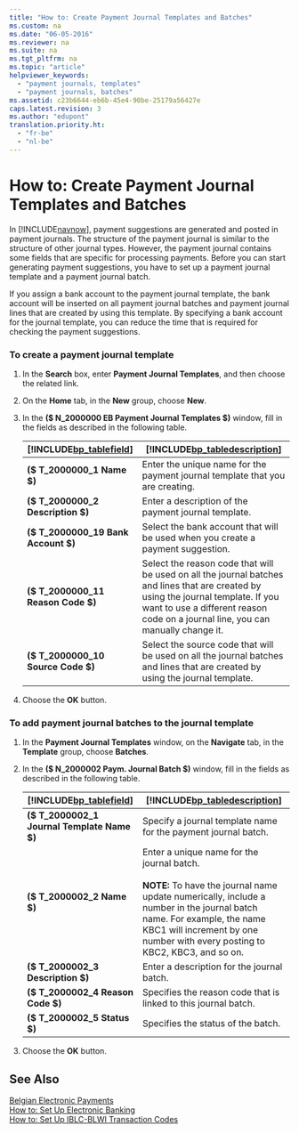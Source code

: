 ```yaml
---
title: "How to: Create Payment Journal Templates and Batches"
ms.custom: na
ms.date: "06-05-2016"
ms.reviewer: na
ms.suite: na
ms.tgt_pltfrm: na
ms.topic: "article"
helpviewer_keywords: 
  - "payment journals, templates"
  - "payment journals, batches"
ms.assetid: c23b6644-eb6b-45e4-90be-25179a56427e
caps.latest.revision: 3
ms.author: "edupont"
translation.priority.ht: 
  - "fr-be"
  - "nl-be"
---
```

# How to: Create Payment Journal Templates and Batches
In [!INCLUDE[navnow](../../ApplicationDesign/includes/navnow_md.md)], payment suggestions are generated and posted in payment journals. The structure of the payment journal is similar to the structure of other journal types. However, the payment journal contains some fields that are specific for processing payments. Before you can start generating payment suggestions, you have to set up a payment journal template and a payment journal batch.  
  
 If you assign a bank account to the payment journal template, the bank account will be inserted on all payment journal batches and payment journal lines that are created by using this template. By specifying a bank account for the journal template, you can reduce the time that is required for checking the payment suggestions.  
  
### To create a payment journal template  
  
1.  In the **Search** box, enter **Payment Journal Templates**, and then choose the related link.  
  
2.  On the **Home** tab, in the **New** group, choose **New**.  
  
3.  In the **\($ N\_2000000 EB Payment Journal Templates $\)** window, fill in the fields as described in the following table.  
  
    |[!INCLUDE[bp_tablefield](../../ApplicationDesign/includes/bp_tablefield_md.md)]|[!INCLUDE[bp_tabledescription](../../ApplicationDesign/includes/bp_tabledescription_md.md)]|  
    |---------------------------------|---------------------------------------|  
    |**\($ T\_2000000\_1 Name $\)**|Enter the unique name for the payment journal template that you are creating.|  
    |**\($ T\_2000000\_2 Description $\)**|Enter a description of the payment journal template.|  
    |**\($ T\_2000000\_19 Bank Account $\)**|Select the bank account that will be used when you create a payment suggestion.|  
    |**\($ T\_2000000\_11 Reason Code $\)**|Select the reason code that will be used on all the journal batches and lines that are created by using the journal template. If you want to use a different reason code on a journal line, you can manually change it.|  
    |**\($ T\_2000000\_10 Source Code $\)**|Select the source code that will be used on all the journal batches and lines that are created by using the journal template.|  
  
4.  Choose the **OK** button.  
  
### To add payment journal batches to the journal template  
  
1.  In the **Payment Journal Templates** window, on the **Navigate** tab, in the **Template** group, choose **Batches**.  
  
2.  In the **\($ N\_2000002 Paym. Journal Batch $\)** window, fill in the fields as described in the following table.  
  
    |[!INCLUDE[bp_tablefield](../../ApplicationDesign/includes/bp_tablefield_md.md)]|[!INCLUDE[bp_tabledescription](../../ApplicationDesign/includes/bp_tabledescription_md.md)]|  
    |---------------------------------|---------------------------------------|  
    |**\($ T\_2000002\_1 Journal Template Name $\)**|Specify a journal template name for the payment journal batch.|  
    |**\($ T\_2000002\_2 Name $\)**|Enter a unique name for the journal batch.<br /><br /> **NOTE:** To have the journal name update numerically, include a number in the journal batch name. For example, the name KBC1 will increment by one number with every posting to KBC2, KBC3, and so on.|  
    |**\($ T\_2000002\_3 Description $\)**|Enter a description for the journal batch.|  
    |**\($ T\_2000002\_4 Reason Code $\)**|Specifies the reason code that is linked to this journal batch.|  
    |**\($ T\_2000002\_5 Status $\)**|Specifies the status of the batch.|  
  
3.  Choose the **OK** button.  
  
## See Also  
 [Belgian Electronic Payments](../../LocalFunctionalityForMicrosoftDynamicsNav2016/Belgium/belgian-electronic-payments.md)   
 [How to: Set Up Electronic Banking](../../LocalFunctionalityForMicrosoftDynamicsNav2016/Belgium/how-to-set-up-electronic-banking.md)   
 [How to: Set Up IBLC\-BLWI Transaction Codes](../../LocalFunctionalityForMicrosoftDynamicsNav2016/Belgium/how-to-set-up-iblc-blwi-transaction-codes.md)